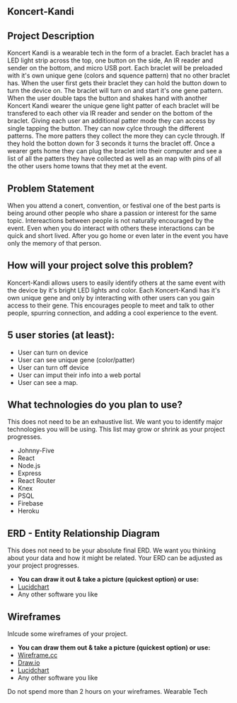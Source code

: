 ## Koncert-Kandi

## Project Description
  Koncert Kandi is a wearable tech in the form of a braclet. Each braclet has a LED light strip across the top, one button on the side, An IR reader and sender on the bottom, and micro USB port. Each braclet will be preloaded with it's own unique gene (colors and squence pattern) that no other braclet has. When the user first gets their braclet they can hold the button down to turn the device on. The braclet will turn on and start it's one gene pattern. When the user double taps the button and shakes hand with another Koncert Kandi wearer the unique gene light patter of each braclet will be transfered to each other via IR reader and sender on the bottom of the braclet. Giving each user an additional patter mode they can access by single tapping the button. They can now cylce through the different patterns. The more patters they collect the more they can cycle through. If they hold the botton down for 3 seconds it turns the braclet off. Once a wearer gets home they can plug the braclet into their computer and see a list of all the patters they have collected as well as an map with pins of all the other users home towns that they met at the event.


## Problem Statement
  When you attend a conert, convention, or festival one of the best parts is being around other people who share a passion or interest for the same topic. Intereactions between people is not naturally encouraged by the event. Even when you do interact with others these interactions can be quick and short lived. After you go home or even later in the event you have only the memory of that person. 


## How will your project solve this problem?
  Koncert-Kandi allows users to easily identify others at the same event with the device by it's bright LED lights and color. 
Each Koncert-Kandi has it's own unique gene and only by interacting with other users can you gain access to their gene. This encourages people to meet and talk to other people, spurring connection, and adding a cool experience to the event.  


## 5 user stories (at least):

* User can turn on device
* User can see unique gene (color/patter)
* User can turn off device
* User can imput their info into a web portal
* User can see a map.

## What technologies do you plan to use?

This does not need to be an exhaustive list. We want you to identify major technologies you will be using. This list may grow or shrink as your project progresses.

* Johnny-Five
* React
* Node.js
* Express
* React Router
* Knex
* PSQL
* Firebase
* Heroku

## ERD - Entity Relationship Diagram

This does not need to be your absolute final ERD. We want you thinking about your data and how it might be related. Your ERD can be adjusted as your project progresses. 
* **You can draw it out & take a picture (quickest option) or use:**
* [Lucidchart](https://www.lucidchart.com/)
* Any other software you like



## Wireframes

Inlcude some wireframes of your project.
* **You can draw them out & take a picture (quickest option) or use:**
* [Wireframe.cc](https://wireframe.cc/)
* [Draw.io](https://www.draw.io/)
* [Lucidchart](https://www.lucidchart.com/)
* Any other software you like

Do not spend more than 2 hours on your wireframes.
Wearable Tech
